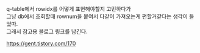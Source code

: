 q-table에서 rowidx를 어떻게 표현해야할지 고민하다가  
그냥 db에서 조회할때 rownum을 붙여서 다같이 가져오는게 편할거같다는 생각이 들었따.  
그래서 참고용 블로그 링크를 남긴다.  



https://gent.tistory.com/170
